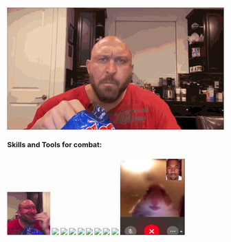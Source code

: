 </p alaing="center"> 
<img src="https://github.com/vimirsi/vimirsi/blob/main/ryback-eating-ruffles-potato-chips-rayback.gif" width= "1000" /> 
<p aling="center">   

 <h3 aling="left">Skills and Tools for combat: <h3>
     <img src="https://github.com/vimirsi/vimirsi/blob/main/yummy-sus.gif" width="100" />  
     <img src="https://cdn.jsdelivr.net/gh/devicons/devicon/icons/java/java-original-wordmark.svg" width="60" />
     <img src="https://cdn.jsdelivr.net/gh/devicons/devicon/icons/spring/spring-original-wordmark.svg" width="60"  />
     <img src="https://cdn.jsdelivr.net/gh/devicons/devicon/icons/python/python-original-wordmark.svg" width= "60"/>
     <img src="https://cdn.jsdelivr.net/gh/devicons/devicon/icons/mysql/mysql-original-wordmark.svg" width="60"/>
     <img src="https://cdn.jsdelivr.net/gh/devicons/devicon/icons/react/react-original-wordmark.svg" width="60"/>
     <img src="https://cdn.jsdelivr.net/gh/devicons/devicon/icons/csharp/csharp-original.svg" width="60" />
     <img src="https://cdn.jsdelivr.net/gh/devicons/devicon/icons/html5/html5-original.svg" width="60" />
     <img src="https://cdn.jsdelivr.net/gh/devicons/devicon/icons/javascript/javascript-original.svg" width="70" />
     <img aling = "right" src="https://github.com/vimirsi/vimirsi/blob/main/02d.png" width = "150" />
